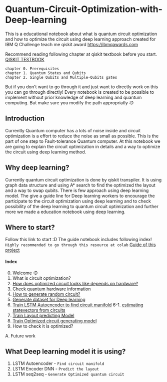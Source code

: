 # Quantum-Circuit-Optimization-with-Deep-learning
This is a educational notebook about what is quantum circuit optimization and how to optimize the circuit using deep learning approach created for IBM Q Challenge teach me qiskit award
https://ibmqawards.com

Recommend reading following chapter at qiskit textbook before you start. 
[QISKIT TESTBOOK](https://community.qiskit.org/textbook/preface.html)

```
chapter 0. Prerequisites
chapter 1. Quantum States and Qubits 
chapter 2. Single Qubits and Multiple-Qubits gates
```
But if you don't want to go through it and just want to directly work on this you can go through directly! Every notebook is created to be possible to implement without prior knowledge of deep learning and quantum computing. But make sure you modify the path appropriatly :D

## Introduction
Currently Quantum computer has a lots of noise inside and circuit optimization is a effort to reduce the noise as small as possible. This is the part of one step to Fault-tolerance Quantum computer. At this notebook we are going to explain the circuit optimization in details and a way to optimize the circuit using deep learning method.

## Why deep learning?
Currently quantum circuit optimization is done by qiskit transpiler. It is using graph data structure and using A* search to find the optimized the layout and a way to swap qubits. There is few approach using deep learning model. The give a guide line for Deep learning workers to encourage the participate to the circuit optimization using deep learning and to check possibility of the deep learning to quantum circuit optimization and further more we made a education notebook using deep learning.

## Where to start?
Follow this link to start :D The guide notebook includes following index!
`Highly recommended to go through this resource at colab`
[Guide of this project](https://colab.research.google.com/drive/1PRtKv2vY2yKl4pDYQ9M2kcpkQ0lvdJnM)
#### Index
0. Welcome :D
1. What is circuit optimization?
2. [How does optimized circuit looks like depends on hardware?](https://colab.research.google.com/drive/150ZR9zoIf8XBFpLM9IXAr6rhkSOcScpU)
3. [Check quantum hardware information](https://colab.research.google.com/drive/1m-bRNeopa6mToCv01wy3_LyjQTYZ6Nap)
4. [How to generate random circuit?](https://colab.research.google.com/drive/1AD5sX89YILQTAsL8Go2IOYXSFx_hEIaS)
5. [Generate dataset for Deep learning](https://colab.research.google.com/drive/1n_zwBDY8UyXgpQedz8sHVXAjgYcGwN91)
6. [Train LSTM Autoencoder to find circuit manifold](https://colab.research.google.com/drive/1jcYs0p-XZCoSlnf2j8nwzYeiRKL-aBpJ)
6-1. [estimating statevectors from circuits](https://colab.research.google.com/github/IllgamhoDuck/Quantum-Circuit-Optimization-with-Deep-learning/blob/master/estimating_statevectors_from_circuits.ipynb#scrollTo=3C-DO9zfCWm1)
7. [Train Layout predicting Model](https://colab.research.google.com/drive/1EeWubYnIIkIdkq-5XNMZ68WXw9i1SMIc)
8. [Train Optimized circuit generating model](https://colab.research.google.com/drive/1--9oFkHl7efT0fI9s1JkrBE1uwczt3YU)
9. How to check it is optimized?

A. Future work

## What Deep learning model it is using?
1. LSTM Autoencoder - `Find circuit manifold`
2. LSTM Encoder DNN - `Predict the layout`
3. LSTM seq2seq - `Generate Optimized quantum circuit`
